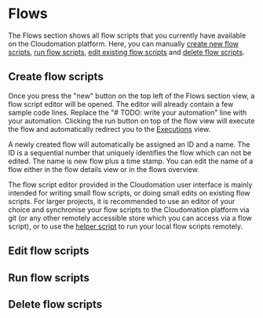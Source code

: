 # Flows

The Flows section shows all flow scripts that you currently have available on the Cloudomation platform. Here, you can manually [create new flow scripts](#createflowscripts), [run flow scripts](#runflowscripts), [edit existing flow scripts](#editflowscripts) and [delete flow scripts](#deleteflowscripts).

## Create flow scripts
Once you press the "new" button on the top left of the Flows section view, a flow script editor will be opened. The editor will already contain a few sample code lines. Replace the "# TODO: write your automation" line with your automation. Clicking the run button on top of the flow view will execute the flow and automatically redirect you to the [Executions](Executions) view.  

A newly created flow will automatically be assigned an ID and a name. The ID is a sequential number that uniquely identifies the flow which can not be edited. The name is new flow plus a time stamp. You can edit the name of a flow either in the flow details view or in the flows overview.  

The flow script editor provided in the Cloudomation user interface is mainly intended for writing small flow scripts, or doing small edits on existing flow scripts. For larger projects, it is recommended to use an editor of your choice and synchronise your flow scripts to the Cloudomation platform via git (or any other remotely accessible store which you can access via a flow script), or to use the [helper script](/Running+flow+scripts+remotely) to run your local flow scripts remotely.

## Edit flow scripts  

## Run flow scripts  

## Delete flow scripts  
